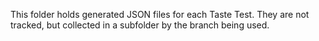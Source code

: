 This folder holds generated JSON files for each Taste Test. They are not tracked, but collected in a subfolder by the branch being used.
